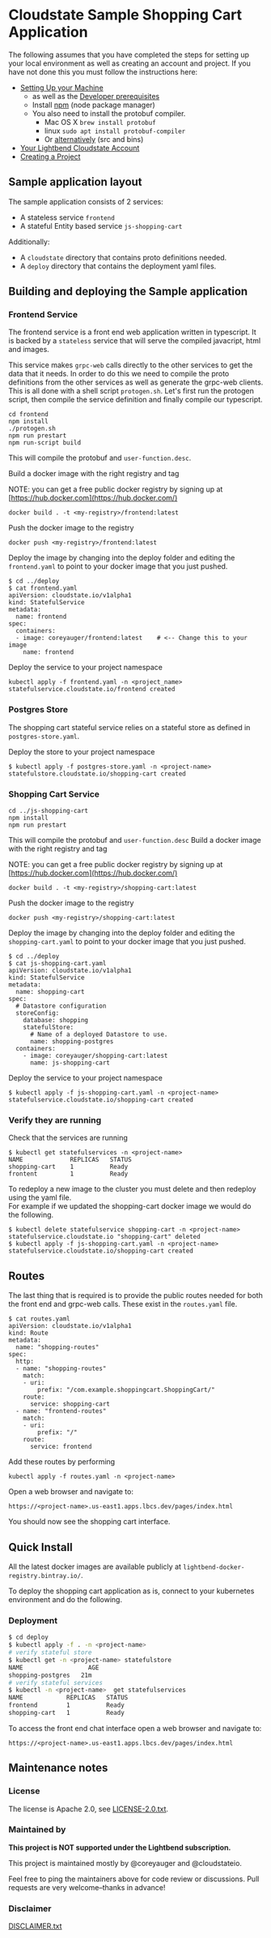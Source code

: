 
# Cloudstate Sample Shopping Cart Application

The following assumes that you have completed the steps for setting up your local environment as well as creating an account and project.  If you have not done this you must follow the instructions here:

* [Setting Up your Machine](https://docs.lbcs.dev/gettingstarted/setup.html)
   * as well as the [Developer prerequisites](https://docs.lbcs.dev/developing/developing.html#prerequisites)
   * Install [npm](https://www.npmjs.com/get-npm) (node package manager)
   * You also need to install the protobuf compiler.
        * Mac OS X `brew install protobuf`
        * linux `sudo apt install protobuf-compiler`
        * Or [alternatively](https://developers.google.com/protocol-buffers/docs/downloads) (src and bins)
* [Your Lightbend Cloudstate Account](https://docs.lbcs.dev/gettingstarted/account.html)
* [Creating a Project](https://docs.lbcs.dev/gettingstarted/project.html)

## Sample application layout

The sample application consists of 2 services:
* A stateless service `frontend`
* A stateful Entity based service `js-shopping-cart`

Additionally:
* A `cloudstate` directory that contains proto definitions needed.
* A `deploy` directory that contains the deployment yaml files.

## Building and deploying the Sample application

### Frontend Service
The frontend service is a front end web application written in typescript.  It is backed by a `stateless` service that will serve the compiled javacript, html and images.

This service makes `grpc-web` calls directly to the other services to get the data that it needs.  In order to do this we need to compile the proto definitions from the other services as well as generate the grpc-web clients.  This is all done with a shell script `protogen.sh`.  Let's first run the protogen script, then compile the service definition and finally compile our typescript.

```
cd frontend
npm install
./protogen.sh
npm run prestart
npm run-script build
```

This will compile the protobuf and `user-function.desc`.

Build a docker image with the right registry and tag

NOTE: you can get a free public docker registry by signing up at [https://hub.docker.com](https://hub.docker.com/)
```
docker build . -t <my-registry>/frontend:latest
```

Push the docker image to the registry

```
docker push <my-registry>/frontend:latest
```

Deploy the image by changing into the deploy folder and editing the `frontend.yaml` to point to your docker image that you just pushed.
```
$ cd ../deploy
$ cat frontend.yaml
apiVersion: cloudstate.io/v1alpha1
kind: StatefulService
metadata:
  name: frontend
spec:
  containers:
  - image: coreyauger/frontend:latest    # <-- Change this to your image
    name: frontend
```

Deploy the service to your project namespace
```
kubectl apply -f frontend.yaml -n <project_name>
statefulservice.cloudstate.io/frontend created
````


### Postgres Store

The shopping cart stateful service relies on a stateful store as defined in `postgres-store.yaml`.

Deploy the store to your project namespace
```
$ kubectl apply -f postgres-store.yaml -n <project-name>
statefulstore.cloudstate.io/shopping-cart created
````

### Shopping Cart Service
```
cd ../js-shopping-cart
npm install
npm run prestart
```

This will compile the protobuf and `user-function.desc`
Build a docker image with the right registry and tag

NOTE: you can get a free public docker registry by signing up at [https://hub.docker.com](https://hub.docker.com/)
```
docker build . -t <my-registry>/shopping-cart:latest
```

Push the docker image to the registry
```
docker push <my-registry>/shopping-cart:latest
```

Deploy the image by changing into the deploy folder and editing the `shopping-cart.yaml` to point to your docker image that you just pushed.
```
$ cd ../deploy
$ cat js-shopping-cart.yaml
apiVersion: cloudstate.io/v1alpha1
kind: StatefulService
metadata:
  name: shopping-cart
spec:
  # Datastore configuration
  storeConfig:
    database: shopping
    statefulStore:
      # Name of a deployed Datastore to use.
      name: shopping-postgres
  containers:
    - image: coreyauger/shopping-cart:latest
      name: js-shopping-cart
```

Deploy the service to your project namespace
```
$ kubectl apply -f js-shopping-cart.yaml -n <project-name>
statefulservice.cloudstate.io/shopping-cart created
````

### Verify they are running
Check that the services are running
```
$ kubectl get statefulservices -n <project-name>
NAME             REPLICAS   STATUS
shopping-cart    1          Ready
frontent         1          Ready
```

To redeploy a new image to the cluster you must delete and then redeploy using the yaml file.  
For example if we updated the shopping-cart docker image we would do the following.
````
$ kubectl delete statefulservice shopping-cart -n <project-name>
statefulservice.cloudstate.io "shopping-cart" deleted
$ kubectl apply -f js-shopping-cart.yaml -n <project-name>    
statefulservice.cloudstate.io/shopping-cart created
````

## Routes
The last thing that is required is to provide the public routes needed for both the front end and grpc-web calls.  These exist in the `routes.yaml` file.

```
$ cat routes.yaml
apiVersion: cloudstate.io/v1alpha1
kind: Route
metadata:
  name: "shopping-routes"
spec:
  http:
  - name: "shopping-routes"
    match:
    - uri:
        prefix: "/com.example.shoppingcart.ShoppingCart/"
    route:
      service: shopping-cart
  - name: "frontend-routes"
    match:
    - uri:
        prefix: "/"
    route:
      service: frontend     
```

Add these routes by performing
```
kubectl apply -f routes.yaml -n <project-name>
```

Open a web browser and navigate to:

`https://<project-name>.us-east1.apps.lbcs.dev/pages/index.html`

You should now see the shopping cart interface.

## Quick Install

All the latest docker images are available publicly at `lightbend-docker-registry.bintray.io/`.

To deploy the shopping cart application as is, connect to your kubernetes environment and do the following.

### Deployment
```bash
$ cd deploy
$ kubectl apply -f . -n <project-name>
# verify stateful store
$ kubectl get -n <project-name> statefulstore
NAME                  AGE
shopping-postgres   21m
# verify stateful services
$ kubectl -n <project-name>  get statefulservices
NAME            REPLICAS   STATUS
frontend        1          Ready
shopping-cart   1          Ready
```

To access the front end chat interface open a web browser and navigate to:

`https://<project-name>.us-east1.apps.lbcs.dev/pages/index.html`

## Maintenance notes

### License
The license is Apache 2.0, see [LICENSE-2.0.txt](LICENSE-2.0.txt).

### Maintained by
__This project is NOT supported under the Lightbend subscription.__

This project is maintained mostly by @coreyauger and @cloudstateio.

Feel free to ping the maintainers above for code review or discussions. Pull requests are very welcome–thanks in advance!


### Disclaimer

[DISCLAIMER.txt](DISCLAIMER.txt)
